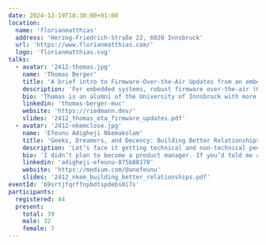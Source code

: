 ```yaml
---
date: 2024-12-19T18:30:00+01:00
location:
  name: 'florianmatthias'
  address: 'Herzog-Friedrich-Straße 22, 6020 Innsbruck'
  url: 'https://www.florianmatthias.com/'
  logo: 'florianmatthias.svg'
talks:
  - avatar: '2412-thomas.jpg'
    name: 'Thomas Berger'
    title: 'A brief intro to Firmware-Over-the-Air Updates from an embedded device perspective'
    description: 'For embedded systems, robust firmware over-the-air (OTA) updates are essential. They ensure data protection, update integrity, and fast recovery from failures or attacks. As connected devices grow, fail-safe OTA updates are increasingly critical to prevent unauthorized access and system disruptions. Thomas will give a brief overview of the basic principles and some of the challenges.'
    bio: 'Thomas is an alumni of the University of Innsbruck with more than 15 years of experience in IoT in various industries. He started his career at General Electrics Healthcare as a C++ developer in the field of X-ray machine connectivity. His interest in the connectivity topic brought him to a measurement device manufacturer, which he led as General Manager for the last 4 years, before moving to a Munich based IoT consulting company called Concept Reply GmbH, where he is currently responsible for the Embedded Development department as Senior Manager.'
    linkedin: 'thomas-berger-muc'
    website: 'https://riedmann.dev/'
    slides: '2412_thomas_ota_firmware_updates.pdf'
  - avatar: '2412-nkemclose.jpg'
    name: 'Efeunu Adigheji Nkemakolam'
    title: 'Geeks, Dreamers, and Decency: Building Better Relationships in Tech'
    description: 'Let’s face it getting technical and non-technical people to work seamlessly together can feel like herding cats, but it doesn’t have to be that way. Drawing from years of navigating the chaotic but rewarding world of product management (and yes, babysitting engineers), this talk dives into the art of bridging the gap between “geeks” and “non-geeks” in tech. We’ll explore real-world strategies for fostering better collaboration, sprinkled with humor, a dash of personal experience, and one guiding principle: being decent human beings goes a long way. Whether you’re the tech wizard or the big-picture dreamer, you’ll walk away with practical tips and maybe even a few laughs. Let’s turn the “us vs. them” dynamic into a team win. Ready to dive in? Let’s do this!'
    bio: 'I didn’t plan to become a product manager. If you’d told me about product management five years ago, I probably would’ve smiled and nodded like I knew what it was, only to Google it later. But somehow, this role found me while I was working as a UI designer for a startup. Fast forward to today, I’ve worked as a product manager at companies of all stages. And no, I’m not a project manager please stop asking. My days are a mix of babysitting software engineers, being the voice of reason to leadership teams, and occasionally pretending I have all the answers. When I’m not doing that, you’ll find me escaping reality through cooking, anime, and video games. I’m currently pursuing my master’s degree at the University of Innsbruck, diving deeper into all things tech and strategy. Today, I want to share some hard-earned lessons on building better relationships between technical and non-technical people lessons that start with one simple thing: being decent to each other. '
    linkedin: 'adigheji-efeunu-875b88170'
    website: 'https://medium.com/@anefeunu'
    slides: '2412_nkem_building_better_relationships.pdf'
eventId: '69srtjfqrffnpbdtspdebs8i7s'
participants:
  registered: 44
  present:
    total: 39
    male: 32
    female: 7
---
```

